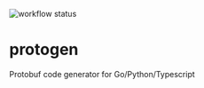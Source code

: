 ![workflow status](https://github.com/fabregas/protogen/actions/workflows/docker-build.yml/badge.svg)


# protogen
Protobuf code generator for Go/Python/Typescript
